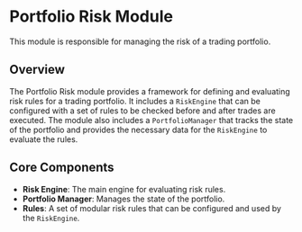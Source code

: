 # Portfolio Risk Module

This module is responsible for managing the risk of a trading portfolio.

## Overview

The Portfolio Risk module provides a framework for defining and evaluating risk rules for a trading portfolio. It includes a `RiskEngine` that can be configured with a set of rules to be checked before and after trades are executed. The module also includes a `PortfolioManager` that tracks the state of the portfolio and provides the necessary data for the `RiskEngine` to evaluate the rules.

## Core Components

- **Risk Engine**: The main engine for evaluating risk rules.
- **Portfolio Manager**: Manages the state of the portfolio.
- **Rules**: A set of modular risk rules that can be configured and used by the `RiskEngine`.
